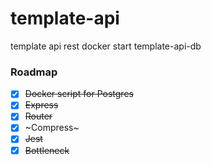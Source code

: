 # template-api
template api rest
docker start template-api-db

### Roadmap

- [x] ~~Docker script for Postgres~~
- [x] ~~Express~~
- [x] ~~Router~~
- [x] ~Compress~
- [x] ~~Jest~~
- [x] ~~Bottleneck~~